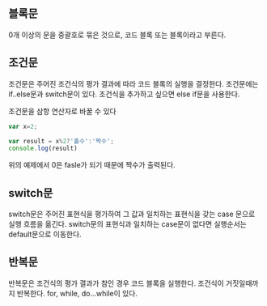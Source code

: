  ## 블록문
0개 이상의 문을 중괄호로 묶은 것으로, 코드 블록 또는 블록이라고 부른다.

 ## 조건문
조건문은 주어진 조건식의 평가 결과에 따라 코드 블록의 실행을 결정한다.
조건문에는 if..else문과 switch문이 있다.
조건식을 추가하고 싶으면 else if문을 사용한다.

조건문을 삼항 연산자로 바꿀 수 있다
```javascript
var x=2;

var result = x%2?'홀수':'짝수';
console.log(result)
```
위의 예제에서 0은 fasle가 되기 때문에 짝수가 출력된다.

## switch문
switch문은 주어진 표현식을 평가하여 그 값과 일치하는 표현식을 갖는 case 문으로 실행 흐름을 옮긴다.
switch문의 표현식과 일치하는 case문이 없다면 실행순서는 default문으로 이동한다.

## 반복문
반복문은 조건식의 평가 결과가 참인 경우 코드 블록을 실행한다. 조건식이 거짓일때까지 반복한다. 
for, while, do...while이 있다. 


